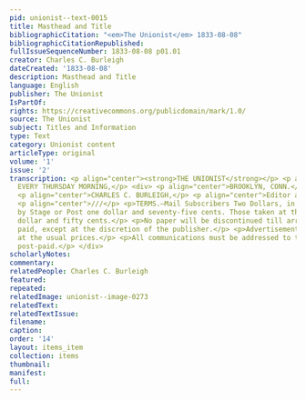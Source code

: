 ```yaml
---
pid: unionist--text-0015
title: Masthead and Title
bibliographicCitation: "<em>The Unionist</em> 1833-08-08"
bibliographicCitationRepublished: 
fullIssueSequenceNumber: 1833-08-08 p01.01
creator: Charles C. Burleigh
dateCreated: '1833-08-08'
description: Masthead and Title
language: English
publisher: The Unionist
IsPartOf: 
rights: https://creativecommons.org/publicdomain/mark/1.0/
source: The Unionist
subject: Titles and Information
type: Text
category: Unionist content
articleType: original
volume: '1'
issue: '2'
transcription: <p align="center"><strong>THE UNIONIST</strong></p> <p align="center">PUBLISHED
  EVERY THURSDAY MORNING,</p> <div> <p align="center">BROOKLYN, CONN.</p> <p align="center">///</p>
  <p align="center">CHARLES C. BURLEIGH,</p> <p align="center">Editor and Publisher</p>
  <p align="center">///</p> <p>TERMS.—Mail Subscribers Two Dollars, in advance. Delivered
  by Stage or Post one dollar and seventy-five cents. Those taken at the office, one
  dollar and fifty cents.</p> <p>No paper will be discontinued till arrearages are
  paid, except at the discretion of the publisher.</p> <p>Advertisements inserted
  at the usual prices.</p> <p>All communications must be addressed to the Editor,
  post-paid.</p> </div>
scholarlyNotes: 
commentary: 
relatedPeople: Charles C. Burleigh
featured: 
repeated: 
relatedImage: unionist--image-0273
relatedText: 
relatedTextIssue: 
filename: 
caption: 
order: '14'
layout: items_item
collection: items
thumbnail: 
manifest: 
full: 
---
```

